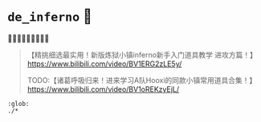 # `de_inferno` 🍌

🍌🔥🔥🦐🔥🔥💥💥🍌
> 【精挑细选最实用！新版炼狱小镇inferno新手入门道具教学 进攻方篇！】 https://www.bilibili.com/video/BV1ERG2zLE5y/
>
> TODO:【诸葛呼吸归来！进来学习A队Hooxi的同款小镇常用道具合集！】 https://www.bilibili.com/video/BV1oREKzyEjL/


```{toctree}
:glob:
./*
```